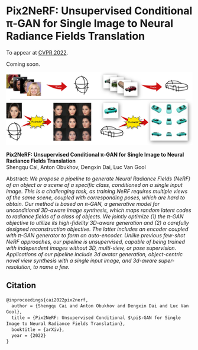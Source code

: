 # Pix2NeRF: Unsupervised Conditional π-GAN for Single Image to Neural Radiance Fields Translation
To appear at [CVPR 2022](https://cvpr2022.thecvf.com/).

Coming soon.

![Teaser image](figures/teaser.jpg)

**Pix2NeRF: Unsupervised Conditional π-GAN for Single Image to Neural Radiance Fields Translation**<br>
Shengqu Cai, Anton Obukhov, Dengxin Dai, Luc Van Gool

Abstract: *We propose a pipeline to generate Neural Radiance Fields (NeRF) of an object or a scene of a specific class, conditioned on a single input image. This is a challenging task, as training NeRF requires multiple views of the same scene, coupled with corresponding poses, which are hard to obtain. Our method is based on π-GAN, a generative model for unconditional 3D-aware image synthesis, which maps random latent codes to radiance fields of a class of objects. We jointly optimize (1) the π-GAN objective to utilize its high-fidelity 3D-aware generation and (2) a carefully designed reconstruction objective. The latter includes an encoder coupled with π-GAN generator to form an auto-encoder. Unlike previous few-shot NeRF approaches, our pipeline is unsupervised, capable of being trained with independent images without 3D, multi-view, or pose supervision. Applications of our pipeline include 3d avatar generation, object-centric novel view synthesis with a single input image, and 3d-aware super-resolution, to name a few.*

## Citation

```
@inproceedings{cai2022pix2nerf,
  author = {Shengqu Cai and Anton Obukhov and Dengxin Dai and Luc Van Gool},
  title = {Pix2NeRF: Unsupervised Conditional $\pi$-GAN for Single Image to Neural Radiance Fields Translation},
  booktitle = {arXiv},
  year = {2022}
}
```
